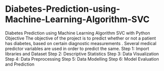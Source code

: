 # Diabetes-Prediction-using-Machine-Learning-Algorithm-SVC
Diabetes Prediction using Machine Learning Algorithm SVC with Python
Objective
The objective of the project is to predict whether or not a patient has diabetes, based on certain diagnostic measurements . Several medical predictor variables are used in order to predict the same.
Step 1: Import libraries and Dataset
Step 2: Descriptive Statistics
Step 3: Data Visualization 
Step 4: Data Preprocessing
Step 5: Data Modelling
Step 6: Model Evaluation and Prediction
